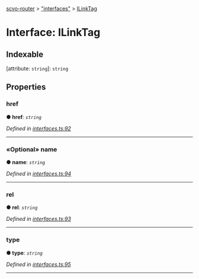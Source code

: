 [scvo-router](../README.md) > ["interfaces"](../modules/_interfaces_.md) > [ILinkTag](../interfaces/_interfaces_.ilinktag.md)



# Interface: ILinkTag

## Indexable

\[attribute: `string`\]:&nbsp;`string`

## Properties
<a id="href"></a>

###  href

**●  href**:  *`string`* 

*Defined in [interfaces.ts:92](https://github.com/scvodigital/scvo-router/blob/627f4b0/src/interfaces.ts#L92)*





___

<a id="name"></a>

### «Optional» name

**●  name**:  *`string`* 

*Defined in [interfaces.ts:94](https://github.com/scvodigital/scvo-router/blob/627f4b0/src/interfaces.ts#L94)*





___

<a id="rel"></a>

###  rel

**●  rel**:  *`string`* 

*Defined in [interfaces.ts:93](https://github.com/scvodigital/scvo-router/blob/627f4b0/src/interfaces.ts#L93)*





___

<a id="type"></a>

###  type

**●  type**:  *`string`* 

*Defined in [interfaces.ts:95](https://github.com/scvodigital/scvo-router/blob/627f4b0/src/interfaces.ts#L95)*





___


